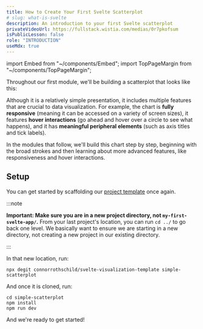 ```yaml
---
title: How to Create Your First Svelte Scatterplot
# slug: what-is-svelte
description: An introduction to your first Svelte scatterplot
privateVideoUrl: https://fullstack.wistia.com/medias/0r7pkofsum
isPublicLesson: false
role: "INTRODUCTION"
useMdx: true
---
```


import Embed from "~/components/Embed";
import TopPageMargin from "~/components/TopPageMargin";

<TopPageMargin />

Throughout our first module, we'll be building a scatterplot that looks like this:

<Embed title="ohk8k9" module="01" lesson="final" />

Although it is a relatively simple presentation, it includes multiple features that are crucial to data visualization. For example, the chart is **fully responsive** (meaning it can be accessed on a variety of screen sizes), it features **hover interactions** (go ahead and hover over a circle to see what happens), and it has **meaningful peripheral elements** (such as axis titles and tick labels).

In the modules that follow, we'll build this chart step by step, beginning with the broad strokes and then learning about more advanced features, like responsiveness and hover interactions.

## Setup 

You can get started by scaffolding our [project template](https://github.com/connorrothschild/svelte-visualization-template) once again. 

:::note

**Important: Make sure you are in a new project directory, not `my-first-svelte-app/`.** From your last project's location, you can run `cd ../` to go back one level. We basically want to ensure we are starting in a new directory, not creating a new project in our existing directory.

:::

In that new location, run:

```shell
npx degit connorrothschild/svelte-visualization-template simple-scatterplot
```

And once it is cloned, run:

```shell
cd simple-scatterplot
npm install
npm run dev
```

And we're ready to get started!
